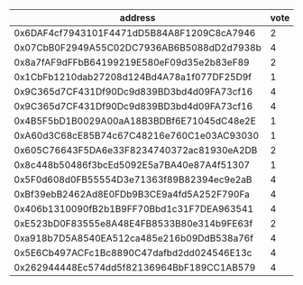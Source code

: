 address|vote|timestamp|signature
---|---|---|---
0x6DAF4cf7943101F4471dD5B84A8F1209C8cA7946|2|1609246561|0xbed1f2d990449bf6103e0973850ca2ddbc98c861d22f54b258416a155e2334dd29e72ee1c4c7badad13c1680e9cebf2ea0428a4dd83b0029829d67647e70a95e1c
0x07CbB0F2949A55C02DC7936AB6B5088dD2d7938b|4|1609247532|0x34f147e08faa34da813b863ae0641b976e9d519bb99de10f7b3f7892e7a73cbe349e66c2d1f1601f259f951b4bee55fe4fa4730334136aedf0e1312b66ce8c661b
0x8a7fAF9dFFbB64199219E580eF09d35e2b83eF89|2|1609247731|0x3ac50e3fabb46ed623702723d4871668ff72f4f37bd5dab12997f7671217d5255de4a92b6a60d345e916d01fa04d34611d5364c7bdb09c8cf5e08b2fa975ca821c
0x1CbFb1210dab27208d124Bd4A78a1f077DF25D9f|1|1609247901|0xaa58c5a7aaa5ad060e0de349e7de4e47611cf54618f7ae67435c7b950560708938dae0a56f0027d22b6fd09cbea761a5759affc24ce5c8371017d6ff8da7f6391c
0x9C365d7CF431Df90Dc9d839BD3bd4d09FA73cf16|4|1609248677|0xff77ec37c51df2c6aebc09675505c044b1e1ee1aa26938a259004d5441291af80ec134b835d8b3192e70e82030a387462b5b2fccd17c27226fe57506c86acfef1c
0x9C365d7CF431Df90Dc9d839BD3bd4d09FA73cf16|4|1609248693|0x8b5b7b2000bf97162875dbc5b2a3dc09d68ee13dfea348e588a1c227226629114fdcccb06f016d733e097e64ee2936b4142a72bba6807d204987395ed0898a391c
0x4B5F5bD1B0029A00aA18B3BDBf6E71045dC48e2E|1|1609253581|0x4c46da5508fcf6d961e68578004345fe965fb01c862f7f7faf8dfe04c9695f4564b6537d836f904e637dbf3ae09dce05bc9c80ec9d37a928f307e6de7325a3a21c
0xA60d3C68cE85B74c67C48216e760C1e03AC93030|1|1609257282|0x4907d5780e44e6e4c5a012f867d77ad4b3410f67d6eef0cfe8bb6b12421a4a4900f9ae402d0c4ff2d44e3563ebe8a8ae771bf65c05dd5b94ab13f3bb970475ee1c
0x605C76643F5DA6e33F8234740372ac81930eA2DB|2|1609257884|0x474c1a79a63eda054f32b8450860d9b35cb86603c44f02daae305818f30b2dc2310b7a3bac928447fbf770c45db7663787cbf88980cedd176c2e9916ca59748c1b
0x8c448b50486f3bcEd5092E5a7BA40e87A4f51307|1|1609259201|0xe9b1e37dec5e430d5ceb5b93dab4bee854c902a20d3cbe4d11389518ba8ecf9831474e6132aee2ed0e2fab0ffa8db819f7b32e1ddddca2c1433b5f7601210d801c
0x5F0d608d0FB55554D3e71363f89B82394ec9e2aB|4|1609259537|0x520eb589605578f43cfc191b478c383254dd525e74b2b19ab498a15f0fd502593ae5470d393b075abe9a86e27f8281ee39c98c8a092a3f6410959c2ca36c015a1c
0xBf39ebB2462Ad8E0FDb9B3CE9a4fd5A252F790Fa|4|1609259556|0x60b5ec6ea56d6f8aa599cb109dcb01add292545bfff482c9c74e9ce352fcd7b97a7e6cbd681aefef991d8d4d656fe76d72b335e302318e1a0ae2946330505caf1b
0x406b1310090fB2b1B9FF70Bbd1c31F7DEA963541|4|1609277281|0x21dea179afb635d3a953caa1eba26c89cf1fe531c612e274dfc0241d0a39e0597f4b9e34ae8a3a4498bd1285bc817c21f4840084776359e3f2f46a0fb53dc27b1b
0xE523bD0F83555e8A48E4FB8533B80e314b9FE63f|2|1609277593|0x09939c76c04a7d85f885329dd624fa8ec4dcdf829352a5a1eb5f11f94a7915dc1d4c40c0bd1c8feb92d093fa59a191bf657d22a733812aee68f7eccc5d4901b81c
0xa918b7D5A8540EA512ca485e216b09DdB538a76f|4|1609284395|0x1dd90a955fb76b63f3ceae6e72fba348fe62767655fece45b922528883197b1845cf596249256004c2dc4c26c55354a61c3a4aed1fd1e972e3aca6d13740cab41b
0x5E6Cb497ACFc1Bc8890C47dafbd2dd024546E13c|4|1609297992|0x997e223020678aa96bf45cc981f29c869ca0415e4000edfa5d137906a7209e93569baceebe5d533ec2fec183ea69b6e83b2c370c5cb7089b58bf18d45222fd4e1c
0x262944448Ec574dd5f82136964BbF189CC1AB579|4|1609332397|0xb4af9bb20091ea13ff1766fa902e8c346163b25183b424509312a015f7d9406a39c00b5257666d78eee97d34bb24b613e3c08fa3ecad570f18e0cad757eda8311b